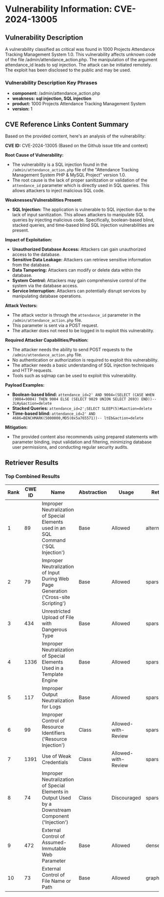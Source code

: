 # Vulnerability Information: CVE-2024-13005

## Vulnerability Description
A vulnerability classified as critical was found in 1000 Projects Attendance Tracking Management System 1.0. This vulnerability affects unknown code of the file /admin/attendance_action.php. The manipulation of the argument attendance_id leads to sql injection. The attack can be initiated remotely. The exploit has been disclosed to the public and may be used.

### Vulnerability Description Key Phrases
- **component:** /admin/attendance_action.php
- **weakness:** **sql injection, SQL injection**
- **product:** 1000 Projects Attendance Tracking Management System
- **version:** 1

## CVE Reference Links Content Summary
Based on the provided content, here's an analysis of the vulnerability:

**CVE ID:** CVE-2024-13005 (Based on the Github issue title and context)

**Root Cause of Vulnerability:**
- The vulnerability is a SQL injection found in the `/admin/attendance_action.php` file of the "Attendance Tracking Management System PHP & MySQL Project" version 1.0.
- The root cause is the lack of proper sanitization or validation of the `attendance_id` parameter which is directly used in SQL queries. This allows attackers to inject malicious SQL code.

**Weaknesses/Vulnerabilities Present:**
- **SQL Injection:** The application is vulnerable to SQL injection due to the lack of input sanitization. This allows attackers to manipulate SQL queries by injecting malicious code. Specifically, boolean-based blind, stacked queries, and time-based blind SQL injection vulnerabilities are present.

**Impact of Exploitation:**
- **Unauthorized Database Access:** Attackers can gain unauthorized access to the database.
- **Sensitive Data Leakage:** Attackers can retrieve sensitive information from the database.
- **Data Tampering:** Attackers can modify or delete data within the database.
- **System Control:** Attackers may gain comprehensive control of the system via the database access.
- **Service Interruption:** Attackers can potentially disrupt services by manipulating database operations.

**Attack Vectors:**
- The attack vector is through the `attendance_id` parameter in the `/admin/attendance_action.php` file.
- This parameter is sent via a POST request.
- The attacker does not need to be logged in to exploit this vulnerability.

**Required Attacker Capabilities/Position:**
- The attacker needs the ability to send POST requests to the `/admin/attendance_action.php` file.
- No authentication or authorization is required to exploit this vulnerability.
- The attacker needs a basic understanding of SQL injection techniques and HTTP requests.
- Tools such as sqlmap can be used to exploit this vulnerability.

**Payload Examples:**
- **Boolean-based blind:** `attendance_id=2' AND 9004=(SELECT (CASE WHEN (9004=9004) THEN 9004 ELSE (SELECT 9029 UNION SELECT 2693) END))-- JLHy&action=delete`
- **Stacked Queries:** `attendance_id=2';SELECT SLEEP(5)#&action=delete`
- **Time-based blind:** `attendance_id=2' AND 4686=BENCHMARK(5000000,MD5(0x5a765571))-- ltEb&action=delete`

**Mitigation:**
- The provided content also recommends using prepared statements with parameter binding, input validation and filtering, minimizing database user permissions, and conducting regular security audits.

## Retriever Results

### Top Combined Results

| Rank | CWE ID | Name | Abstraction | Usage  | Retrievers | Individual Scores |
|------|--------|------|-------------|-------|------------|-------------------|
| 1 | 89 | Improper Neutralization of Special Elements used in an SQL Command ('SQL Injection') | Base | Allowed | alternate_terms | 1.000 |
| 2 | 79 | Improper Neutralization of Input During Web Page Generation ('Cross-site Scripting') | Base | Allowed | sparse | 0.382 |
| 3 | 434 | Unrestricted Upload of File with Dangerous Type | Base | Allowed | sparse | 0.334 |
| 4 | 1336 | Improper Neutralization of Special Elements Used in a Template Engine | Base | Allowed | sparse | 0.319 |
| 5 | 117 | Improper Output Neutralization for Logs | Base | Allowed | sparse | 0.317 |
| 6 | 99 | Improper Control of Resource Identifiers ('Resource Injection') | Class | Allowed-with-Review | sparse | 0.313 |
| 7 | 1391 | Use of Weak Credentials | Class | Allowed-with-Review | sparse | 0.291 |
| 8 | 74 | Improper Neutralization of Special Elements in Output Used by a Downstream Component ('Injection') | Class | Discouraged | sparse | 0.289 |
| 9 | 472 | External Control of Assumed-Immutable Web Parameter | Base | Allowed | dense | 0.572 |
| 10 | 73 | External Control of File Name or Path | Base | Allowed | graph | 0.002 |


